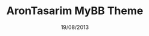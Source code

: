 ---
title: AronTasarim MyBB Theme
date: 19/08/2013
tags:
  - CSS
  - HTML
  - JavaScript
  - PHP
images: /uploads/20220328044428-qqqqqqqq.png
madefor: https://arontasarim.com
download:
  - icon: fab fa-archive
    label: MyBB
    url: https://kkerem.com/project/aronmybb/archive.rar
---
